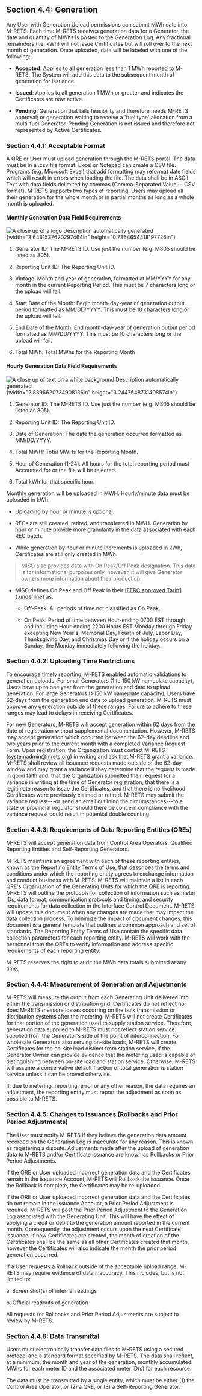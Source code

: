 Section 4.4: Generation
-----------------------

Any User with Generation Upload permissions can submit MWh data into
M-RETS. Each time M-RETS receives generation data for a Generator, the
date and quantity of MWhs is posted to the Generation Log. Any
fractional remainders (i.e. kWh) will not issue Certificates but will
roll over to the next month of generation. Once uploaded, data will be
labeled with one of the following:

-   **Accepted**: Applies to all generation less than 1 MWh reported to
    M-RETS. The System will add this data to the subsequent month of
    generation for issuance.

-   **Issued**: Applies to all generation 1 MWh or greater and indicates
    the Certificates are now active.

-   **Pending**: Generation that fails feasibility and therefore needs
    M-RETS approval; or generation waiting to receive a 'fuel type'
    allocation from a multi-fuel Generator. Pending Generation is not
    issued and therefore not represented by Active Certificates.

### 

### Section 4.4.1: Acceptable Format

A QRE or User must upload generation through the M-RETS portal. The data
must be in a .csv file format. Excel or Notepad can create a CSV file.
Programs (e.g. Microsoft Excel) that add formatting may reformat date
fields which will result in errors when loading the file. The data shall
be in ASCII Text with data fields delimited by commas (Comma-Separated
Value -- CSV format). M-RETS supports two types of reporting. Users may
upload all their generation for the whole month or in partial months as
long as a whole month is uploaded.

#### Monthly Generation Data Field Requirements

![A close up of a logo Description automatically
generated](media/image2.png){width="3.6461537620297464in"
height="0.7364654418197726in"}

1.  Generator ID: The M-RETS ID. Use just the number (e.g. M805 should
    be listed as 805).

2.  Reporting Unit ID: The Reporting Unit ID.

3.  Vintage: Month and year of generation, formatted at MM/YYYY for any
    month in the current Reporting Period. This must be 7 characters
    long or the upload will fail.

4.  Start Date of the Month: Begin month-day-year of generation output
    period formatted as MM/DD/YYYY. This must be 10 characters long or
    the upload will fail.

5.  End Date of the Month: End month-day-year of generation output
    period formatted as MM/DD/YYYY. This must be 10 characters long or
    the upload will fail.

6.  Total MWh: Total MWhs for the Reporting Month

#### Hourly Generation Data Field Requirements

![A close up of text on a white background Description automatically
generated](media/image3.png){width="2.8396620734908136in"
height="3.2447648731408574in"}

1.  Generator ID: The M-RETS ID. Use just the number (e.g. M805 should
    be listed as 805).

2.  Reporting Unit ID: The Reporting Unit ID.

3.  Date of Generation: The date the generation occurred formatted as
    MM/DD/YYYY.

4.  Total MWH: Total MWHs for the Reporting Month.

5.  Hour of Generation (1-24). All hours for the total reporting period
    must Accounted for or the file will be rejected.

6.  Total kWh for that specific hour.

Monthly generation will be uploaded in MWH. Hourly/minute data must be
uploaded in kWh.

-   Uploading by hour or minute is optional.

-   RECs are still created, retired, and transferred in MWH. Generation
    by hour or minute provide more granularity in the data associated
    with each REC batch. 

-   While generation by hour or minute increments is uploaded in kWh,
    Certificates are still only created in MWh.

> MISO also provides data with On Peak/Off Peak designation. This data
> is for informational purposes only, however, it will give Generator
> owners more information about their production. 

-   MISO defines On Peak and Off Peak in their [[FERC approved
    Tariff]{.underline} ](https://mrets.us10.list-manage.com/track/click?u=3881192bd43372fa77b8a86ab&id=51e3db43e1&e=cfa8a6389f)as: 

    -   Off-Peak: All periods of time not classified as On Peak.

    -   On Peak: Period of time between Hour-ending 0700 EST through and
        including Hour-ending 2200 Hours EST Monday through Friday
        excepting New Year's, Memorial Day, Fourth of July, Labor Day,
        Thanksgiving Day, and Christmas Day or if the holiday occurs on
        a Sunday, the Monday immediately following the holiday.

### Section 4.4.2: Uploading Time Restrictions

To encourage timely reporting, M-RETS enabled automatic validations to
generation uploads. For small Generators (1 to 150 kW nameplate
capacity), Users have up to one year from the generation end date to
upload generation. For large Generators (\>150 kW nameplate capacity),
Users have 62-days from the generation end date to upload generation.
M-RETS must approve any generation outside of these ranges. Failure to
adhere to these ranges may lead to delays in receiving Certificates.

For new Generators, M-RETS will accept generation within 62 days from
the date of registration without supplemental documentation. However,
M-RETS may accept generation which occurred between the 62-day deadline
and two years prior to the current month with a completed Variance
Request Form. Upon registration, the Organization must contact M-RETS
(<systemadmin@mrets.org>) in writing and ask that M-RETS grant a
variance. M-RETS shall review all issuance requests made outside of the
62-day window and may grant a variance if they determine that the
request is made in good faith and: that the Organization submitted their
request for a variance in writing at the time of Generator registration,
that there is a legitimate reason to issue the Certificates, and that
there is no likelihood Certificates were previously claimed or retired.
M-RETS may submit the variance request---or send an email outlining the
circumstances---to a state or provincial regulator should there be
concern compliance with the variance request could result in potential
double counting.

### Section 4.4.3: Requirements of Data Reporting Entities (QREs)

M-RETS will accept generation data from Control Area Operators,
Qualified Reporting Entities and Self-Reporting Generators.

M-RETS maintains an agreement with each of these reporting entities,
known as the Reporting Entity Terms of Use, that describes the terms and
conditions under which the reporting entity agrees to exchange
information and conduct business with M-RETS. M-RETS will maintain a
list in each QRE's Organization of the Generating Units for which the
QRE is reporting. M-RETS will outline the protocols for collection of
information such as meter IDs, data format, communication protocols and
timing, and security requirements for data collection in the Interface
Control Document. M-RETS will update this document when any changes are
made that may impact the data collection process. To minimize the impact
of document changes, this document is a general template that outlines a
common approach and set of standards. The Reporting Entity Terms of Use
contain the specific data collection parameters for each reporting
entity. M-RETS will work with the personnel from the QREs to verify
information and address specific requirements of each reporting entity.

M-RETS reserves the right to audit the MWh data totals submitted at any
time.

### Section 4.4.4: Measurement of Generation and Adjustments

M-RETS will measure the output from each Generating Unit delivered into
either the transmission or distribution grid. Certificates do not
reflect nor does M-RETS measure losses occurring on the bulk
transmission or distribution systems after the metering. M-RETS will not
create Certificates for that portion of the generation used to supply
station service. Therefore, generation data supplied to M-RETS must not
reflect station service supplied from the Generator's side of the point
of interconnection. For wholesale Generators also serving on-site loads,
M-RETS will create Certificates for the on-site load distinct from
station service, if the Generator Owner can provide evidence that the
metering used is capable of distinguishing between on-site load and
station service. Otherwise, M-RETS will assume a conservative default
fraction of total generation is station service unless it can be proved
otherwise.

If, due to metering, reporting, error or any other reason, the data
requires an adjustment, the reporting entity must report the adjustment
as soon as possible to M-RETS.

### Section 4.4.5: Changes to Issuances (Rollbacks and Prior Period Adjustments)

The User must notify M-RETS if they believe the generation data amount
recorded on the Generation Log is inaccurate for any reason. This is
known as registering a dispute. Adjustments made after the upload of
generation data to M-RETS and/or Certificate issuance are known as
Rollbacks or Prior Period Adjustments.

If the QRE or User uploaded incorrect generation data and the
Certificates remain in the issuance Account, M-RETS will Rollback the
issuance. Once the Rollback is complete, the Certificates may be
re-uploaded.

If the QRE or User uploaded incorrect generation data and the
Certificates do not remain in the issuance Account, a Prior Period
Adjustment is required. M-RETS will post the Prior Period Adjustment to
the Generation Log associated with the Generating Unit. This will have
the effect of applying a credit or debit to the generation amount
reported in the current month. Consequently, the adjustment occurs upon
the next Certificate issuance. If new Certificates are created, the
month of creation of the Certificates shall be the same as all other
Certificates created that month, however the Certificates will also
indicate the month the prior period generation occurred.

If a User requests a Rollback outside of the acceptable upload range,
M-RETS may require evidence of data inaccuracy. This includes, but is
not limited to:

a.  Screenshot(s) of internal readings

b.  Official readouts of generation

All requests for Rollbacks and Prior Period Adjustments are subject to
review by M-RETS.

### Section 4.4.6: Data Transmittal

Users must electronically transfer data files to M-RETS using a secured
protocol and a standard format specified by M-RETS. The data shall
reflect, at a minimum, the month and year of the generation, monthly
accumulated MWhs for each meter ID and the associated meter ID(s) for
each resource.

The data must be transmitted by a single entity, which must be either
(1) the Control Area Operator, or (2) a QRE, or (3) a Self-Reporting
Generator.

